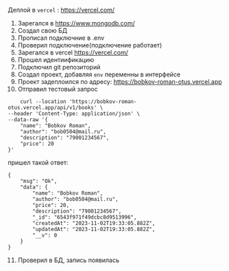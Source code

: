 Деплой в `vercel` : https://vercel.com/
1. Зарегался в https://www.mongodb.com/
2. Создал свою БД
3. Прописал подключние в .env
4. Проверил подключение(подключение работает)
5. Зарегался в vercel https://vercel.com/
6. Прошел идентиификацию
7. Подключил git репозиторий
8. Создал проект, добавляя `env` переменны в интерфейсе
9. Проект задеплоился по адресу: https://bobkov-roman-otus.vercel.app
10. Отправил тестовый запрос
```request
    curl --location 'https://bobkov-roman-otus.vercel.app/api/v1/books' \
--header 'Content-Type: application/json' \
--data-raw '{
    "name": "Bobkov Roman",
    "author": "bob0504@mail.ru",
    "description": "79001234567",
    "price": 20
}'
```
пришел такой ответ:
```
{
    "msg": "Ok",
    "data": {
        "name": "Bobkov Roman",
        "author": "bob0504@mail.ru",
        "price": 20,
        "description": "79001234567",
        "_id": "6543f971f49dcbc8d9513996",
        "createdAt": "2023-11-02T19:33:05.882Z",
        "updatedAt": "2023-11-02T19:33:05.882Z",
        "__v": 0
    }
}
```
11. Проверил в БД, запись появилась
